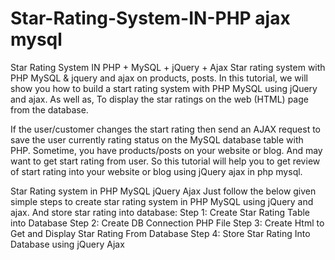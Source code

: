 # Star-Rating-System-IN-PHP ajax mysql
Star Rating System IN PHP + MySQL + jQuery + Ajax
Star rating system with PHP MySQL & jquery and ajax on products, posts. In this tutorial, we will show you how to build a start rating system with PHP MySQL using jQuery and ajax. As well as, To display the star ratings on the web (HTML) page from the database.

If the user/customer changes the start rating then send an AJAX request to save the user currently rating status on the MySQL database table with PHP.
Sometime, you have products/posts on your website or blog. And may want to get start rating from user. So this tutorial will help you to get review of start rating into your website or blog using jQuery ajax in php mysql.

Star Rating system in PHP MySQL jQuery Ajax
Just follow the below given simple steps to create star rating system in PHP MySQL using jQuery and ajax. And store star rating into database:
Step 1: Create Star Rating Table into Database
Step 2: Create DB Connection PHP File
Step 3: Create Html to Get and Display Star Rating From Database
Step 4: Store Star Rating Into Database using jQuery Ajax

